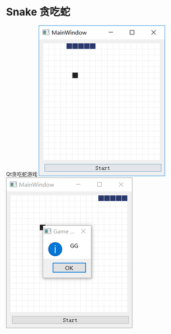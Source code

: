 # Snake 贪吃蛇
Qt贪吃蛇游戏
![截图](https://github.com/Snivyc/Screenshots/blob/master/snake_1.png)
![截图](https://github.com/Snivyc/Screenshots/blob/master/snake_2.png)